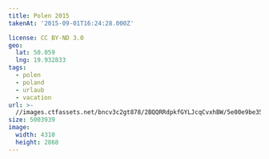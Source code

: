 ```yaml
---
title: Polen 2015
takenAt: '2015-09-01T16:24:28.000Z'

license: CC BY-ND 3.0
geo:
  lat: 50.059
  lng: 19.932833
tags:
  - polen
  - poland
  - urlaub
  - vacation
url: >-
  //images.ctfassets.net/bncv3c2gt878/2BQQRRdpkfGYLJcqCvxhBW/5e00e9be35ed0f7150564ff3a8f0393d/polen-2015_25328751263_o
size: 5003939
image:
  width: 4310
  height: 2868
---
```

